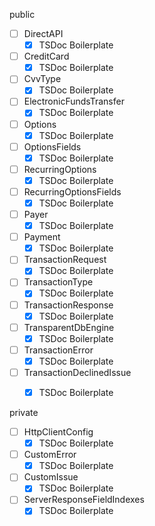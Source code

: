 public
- [ ] DirectAPI
  - [x] TSDoc Boilerplate
- [ ] CreditCard
  - [x] TSDoc Boilerplate
- [ ] CvvType
  - [x] TSDoc Boilerplate
- [ ] ElectronicFundsTransfer
  - [x] TSDoc Boilerplate
- [ ] Options
  - [x] TSDoc Boilerplate
- [ ] OptionsFields
  - [x] TSDoc Boilerplate
- [ ] RecurringOptions
  - [x] TSDoc Boilerplate
- [ ] RecurringOptionsFields
  - [x] TSDoc Boilerplate
- [ ] Payer
  - [x] TSDoc Boilerplate
- [ ] Payment
  - [x] TSDoc Boilerplate
- [ ] TransactionRequest
  - [x] TSDoc Boilerplate
- [ ] TransactionType
  - [x] TSDoc Boilerplate
- [ ] TransactionResponse
  - [x] TSDoc Boilerplate
- [ ] TransparentDbEngine
  - [x] TSDoc Boilerplate
- [ ] TransactionError
  - [x] TSDoc Boilerplate
- [ ] TransactionDeclinedIssue
  - [x] TSDoc Boilerplate


private
- [ ] HttpClientConfig
  - [x] TSDoc Boilerplate
- [ ] CustomError
  - [x] TSDoc Boilerplate
- [ ] CustomIssue
  - [x] TSDoc Boilerplate
- [ ] ServerResponseFieldIndexes
  - [x] TSDoc Boilerplate